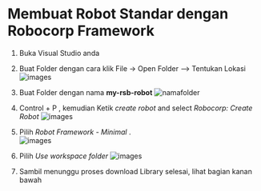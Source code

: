 # Membuat Robot Standar dengan Robocorp Framework
1. Buka Visual Studio anda 
2. Buat Folder dengan cara klik File -> Open Folder --> 
Tentukan Lokasi 
![images](https://robocorp.com/docs/static/get-started/courses/shared-assets/beginners-course/open-folder.png)

3. Buat Folder dengan nama <b>my-rsb-robot</b>
![namafolder](https://robocorp.com/docs/static/get-started/courses/shared-assets/beginners-course/select-robots-folder.png)
3. Control + P , kemudian Ketik <i>create robot</i> and select <i>Robocorp: Create Robot</i>
![images](https://robocorp.com/docs/static/get-started/courses/shared-assets/beginners-course/create-robot.png)


5. Pilih  <i>Robot Framework - Minimal</i> . 
</br>![images](https://robocorp.com/docs/static/get-started/courses/shared-assets/beginners-course/create-robot-template.png)

6. Pilih <i>Use workspace folder</i> 
![images](https://robocorp.com/docs/static/get-started/courses/shared-assets/beginners-course/use-workspace-folder.png)

7. Sambil menunggu proses download Library selesai, lihat bagian kanan bawah
